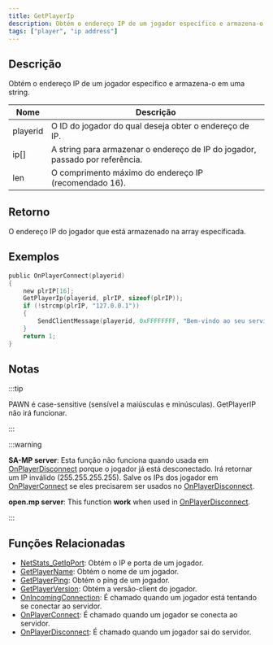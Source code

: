 ```yaml
---
title: GetPlayerIp
description: Obtém o endereço IP de um jogador específico e armazena-o em uma string.
tags: ["player", "ip address"]
---
```


## Descrição

Obtém o endereço IP de um jogador específico e armazena-o em uma string.

| Nome     | Descrição                                                                    |
| -------- | ---------------------------------------------------------------------------- |
| playerid | O ID do jogador do qual deseja obter o endereço de IP.                       |
| ip[]     | A string para armazenar o endereço de IP do jogador, passado por referência. |
| len      | O comprimento máximo do endereço IP (recomendado 16).                        |

## Retorno

O endereço IP do jogador que está armazenado na array especificada.

## Exemplos

```c
public OnPlayerConnect(playerid)
{
    new plrIP[16];
    GetPlayerIp(playerid, plrIP, sizeof(plrIP));
    if (!strcmp(plrIP, "127.0.0.1"))
    {
        SendClientMessage(playerid, 0xFFFFFFFF, "Bem-vindo ao seu servidor, mestre :)");
    }
    return 1;
}
```

## Notas

:::tip

PAWN é case-sensitive (sensível a maiúsculas e minúsculas). GetPlayerIP não irá funcionar.

:::

:::warning

**SA-MP server**: Esta função não funciona quando usada em [OnPlayerDisconnect](../callbacks/OnPlayerDisconnect) porque o jogador já está desconectado. Irá retornar um IP inválido (255.255.255.255). Salve os IPs dos jogador em [OnPlayerConnect](../callbacks/OnPlayerConnect) se eles precisarem ser usados no [OnPlayerDisconnect](../callbacks/OnPlayerDisconnect).

**open.mp server**: This function **work** when used in [OnPlayerDisconnect](../callbacks/OnPlayerDisconnect).

:::

## Funções Relacionadas

- [NetStats_GetIpPort](NetStats_GetIpPort): Obtém o IP e porta de um jogador.
- [GetPlayerName](GetPlayerName): Obtém o nome de um jogador.
- [GetPlayerPing](GetPlayerPing): Obtém o ping de um jogador.
- [GetPlayerVersion](GetPlayerVerion): Obtém a versão-client do jogador.
- [OnIncomingConnection](../callbacks/OnIncomingConnection): É chamado quando um jogador está tentando se conectar ao servidor.
- [OnPlayerConnect](../callbacks/OnPlayerConnect): É chamado quando um jogador se conecta ao servidor.
- [OnPlayerDisconnect](../callbacks/OnPlayerDisconnect): É chamado quando um jogador sai do servidor.
